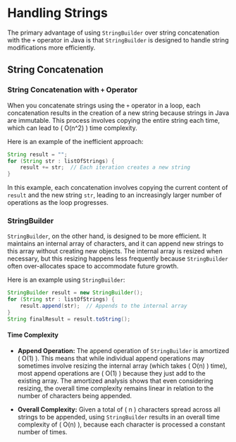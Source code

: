 # Handling Strings
The primary advantage of using `StringBuilder` over string concatenation with the `+` operator in Java is that `StringBuilder` is designed to handle string modifications more efficiently.

## String Concatenation

### String Concatenation with `+` Operator

When you concatenate strings using the `+` operator in a loop, each concatenation results in the creation of a new string because strings in Java are immutable. This process involves copying the entire string each time, which can lead to \( O(n^2) \) time complexity.

Here is an example of the inefficient approach:

```java
String result = "";
for (String str : listOfStrings) {
    result += str;  // Each iteration creates a new string
}
```

In this example, each concatenation involves copying the current content of `result` and the new string `str`, leading to an increasingly larger number of operations as the loop progresses.

### StringBuilder

`StringBuilder`, on the other hand, is designed to be more efficient. It maintains an internal array of characters, and it can append new strings to this array without creating new objects. The internal array is resized when necessary, but this resizing happens less frequently because `StringBuilder` often over-allocates space to accommodate future growth.

Here is an example using `StringBuilder`:

```java
StringBuilder result = new StringBuilder();
for (String str : listOfStrings) {
    result.append(str);  // Appends to the internal array
}
String finalResult = result.toString();
```

#### Time Complexity

- **Append Operation:** The append operation of `StringBuilder` is amortized \( O(1) \). This means that while individual append operations may sometimes involve resizing the internal array (which takes \( O(n) \) time), most append operations are \( O(1) \) because they just add to the existing array. The amortized analysis shows that even considering resizing, the overall time complexity remains linear in relation to the number of characters being appended.

- **Overall Complexity:** Given a total of \( n \) characters spread across all strings to be appended, using `StringBuilder` results in an overall time complexity of \( O(n) \), because each character is processed a constant number of times.

